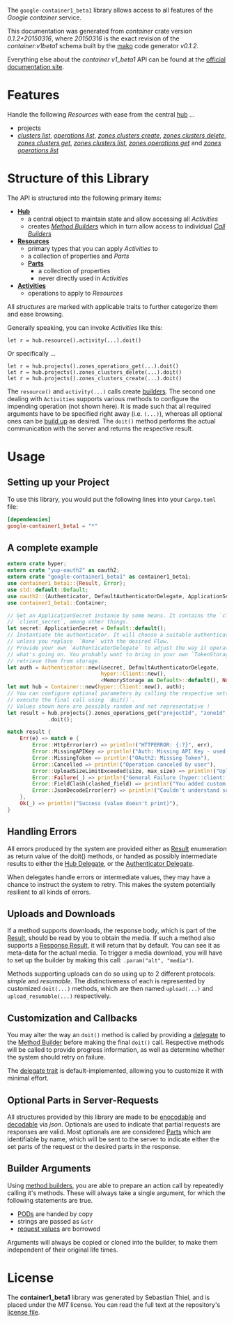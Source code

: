 <!---
DO NOT EDIT !
This file was generated automatically from 'src/mako/api/README.md.mako'
DO NOT EDIT !
-->
The `google-container1_beta1` library allows access to all features of the *Google container* service.

This documentation was generated from *container* crate version *0.1.2+20150316*, where *20150316* is the exact revision of the *container:v1beta1* schema built by the [mako](http://www.makotemplates.org/) code generator *v0.1.2*.

Everything else about the *container* *v1_beta1* API can be found at the
[official documentation site](https://cloud.google.com/container-engine/docs/v1beta1/).
# Features

Handle the following *Resources* with ease from the central [hub](http://byron.github.io/google-apis-rs/google-container1_beta1/struct.Container.html) ... 

* projects
 * [*clusters list*](http://byron.github.io/google-apis-rs/google-container1_beta1/struct.ProjectClusterListCall.html), [*operations list*](http://byron.github.io/google-apis-rs/google-container1_beta1/struct.ProjectOperationListCall.html), [*zones clusters create*](http://byron.github.io/google-apis-rs/google-container1_beta1/struct.ProjectZoneClusterCreateCall.html), [*zones clusters delete*](http://byron.github.io/google-apis-rs/google-container1_beta1/struct.ProjectZoneClusterDeleteCall.html), [*zones clusters get*](http://byron.github.io/google-apis-rs/google-container1_beta1/struct.ProjectZoneClusterGetCall.html), [*zones clusters list*](http://byron.github.io/google-apis-rs/google-container1_beta1/struct.ProjectZoneClusterListCall.html), [*zones operations get*](http://byron.github.io/google-apis-rs/google-container1_beta1/struct.ProjectZoneOperationGetCall.html) and [*zones operations list*](http://byron.github.io/google-apis-rs/google-container1_beta1/struct.ProjectZoneOperationListCall.html)




# Structure of this Library

The API is structured into the following primary items:

* **[Hub](http://byron.github.io/google-apis-rs/google-container1_beta1/struct.Container.html)**
    * a central object to maintain state and allow accessing all *Activities*
    * creates [*Method Builders*](http://byron.github.io/google-apis-rs/google-container1_beta1/trait.MethodsBuilder.html) which in turn
      allow access to individual [*Call Builders*](http://byron.github.io/google-apis-rs/google-container1_beta1/trait.CallBuilder.html)
* **[Resources](http://byron.github.io/google-apis-rs/google-container1_beta1/trait.Resource.html)**
    * primary types that you can apply *Activities* to
    * a collection of properties and *Parts*
    * **[Parts](http://byron.github.io/google-apis-rs/google-container1_beta1/trait.Part.html)**
        * a collection of properties
        * never directly used in *Activities*
* **[Activities](http://byron.github.io/google-apis-rs/google-container1_beta1/trait.CallBuilder.html)**
    * operations to apply to *Resources*

All *structures* are marked with applicable traits to further categorize them and ease browsing.

Generally speaking, you can invoke *Activities* like this:

```Rust,ignore
let r = hub.resource().activity(...).doit()
```

Or specifically ...

```ignore
let r = hub.projects().zones_operations_get(...).doit()
let r = hub.projects().zones_clusters_delete(...).doit()
let r = hub.projects().zones_clusters_create(...).doit()
```

The `resource()` and `activity(...)` calls create [builders][builder-pattern]. The second one dealing with `Activities` 
supports various methods to configure the impending operation (not shown here). It is made such that all required arguments have to be 
specified right away (i.e. `(...)`), whereas all optional ones can be [build up][builder-pattern] as desired.
The `doit()` method performs the actual communication with the server and returns the respective result.

# Usage

## Setting up your Project

To use this library, you would put the following lines into your `Cargo.toml` file:

```toml
[dependencies]
google-container1_beta1 = "*"
```

## A complete example

```Rust
extern crate hyper;
extern crate "yup-oauth2" as oauth2;
extern crate "google-container1_beta1" as container1_beta1;
use container1_beta1::{Result, Error};
use std::default::Default;
use oauth2::{Authenticator, DefaultAuthenticatorDelegate, ApplicationSecret, MemoryStorage};
use container1_beta1::Container;

// Get an ApplicationSecret instance by some means. It contains the `client_id` and 
// `client_secret`, among other things.
let secret: ApplicationSecret = Default::default();
// Instantiate the authenticator. It will choose a suitable authentication flow for you, 
// unless you replace  `None` with the desired Flow.
// Provide your own `AuthenticatorDelegate` to adjust the way it operates and get feedback about 
// what's going on. You probably want to bring in your own `TokenStorage` to persist tokens and
// retrieve them from storage.
let auth = Authenticator::new(&secret, DefaultAuthenticatorDelegate,
                              hyper::Client::new(),
                              <MemoryStorage as Default>::default(), None);
let mut hub = Container::new(hyper::Client::new(), auth);
// You can configure optional parameters by calling the respective setters at will, and
// execute the final call using `doit()`.
// Values shown here are possibly random and not representative !
let result = hub.projects().zones_operations_get("projectId", "zoneId", "operationId")
             .doit();

match result {
    Err(e) => match e {
        Error::HttpError(err) => println!("HTTPERROR: {:?}", err),
        Error::MissingAPIKey => println!("Auth: Missing API Key - used if there are no scopes"),
        Error::MissingToken => println!("OAuth2: Missing Token"),
        Error::Cancelled => println!("Operation canceled by user"),
        Error::UploadSizeLimitExceeded(size, max_size) => println!("Upload size too big: {} of {}", size, max_size),
        Error::Failure(_) => println!("General Failure (hyper::client::Response doesn't print)"),
        Error::FieldClash(clashed_field) => println!("You added custom parameter which is part of builder: {:?}", clashed_field),
        Error::JsonDecodeError(err) => println!("Couldn't understand server reply - maybe API needs update: {:?}", err),
    },
    Ok(_) => println!("Success (value doesn't print)"),
}

```
## Handling Errors

All errors produced by the system are provided either as [Result](http://byron.github.io/google-apis-rs/google-container1_beta1/enum.Result.html) enumeration as return value of 
the doit() methods, or handed as possibly intermediate results to either the 
[Hub Delegate](http://byron.github.io/google-apis-rs/google-container1_beta1/trait.Delegate.html), or the [Authenticator Delegate](http://byron.github.io/google-apis-rs/google-container1_beta1/../yup-oauth2/trait.AuthenticatorDelegate.html).

When delegates handle errors or intermediate values, they may have a chance to instruct the system to retry. This 
makes the system potentially resilient to all kinds of errors.

## Uploads and Downloads
If a method supports downloads, the response body, which is part of the [Result](http://byron.github.io/google-apis-rs/google-container1_beta1/enum.Result.html), should be
read by you to obtain the media.
If such a method also supports a [Response Result](http://byron.github.io/google-apis-rs/google-container1_beta1/trait.ResponseResult.html), it will return that by default.
You can see it as meta-data for the actual media. To trigger a media download, you will have to set up the builder by making
this call: `.param("alt", "media")`.

Methods supporting uploads can do so using up to 2 different protocols: 
*simple* and *resumable*. The distinctiveness of each is represented by customized 
`doit(...)` methods, which are then named `upload(...)` and `upload_resumable(...)` respectively.

## Customization and Callbacks

You may alter the way an `doit()` method is called by providing a [delegate](http://byron.github.io/google-apis-rs/google-container1_beta1/trait.Delegate.html) to the 
[Method Builder](http://byron.github.io/google-apis-rs/google-container1_beta1/trait.CallBuilder.html) before making the final `doit()` call. 
Respective methods will be called to provide progress information, as well as determine whether the system should 
retry on failure.

The [delegate trait](http://byron.github.io/google-apis-rs/google-container1_beta1/trait.Delegate.html) is default-implemented, allowing you to customize it with minimal effort.

## Optional Parts in Server-Requests

All structures provided by this library are made to be [enocodable](http://byron.github.io/google-apis-rs/google-container1_beta1/trait.RequestValue.html) and 
[decodable](http://byron.github.io/google-apis-rs/google-container1_beta1/trait.ResponseResult.html) via *json*. Optionals are used to indicate that partial requests are responses 
are valid.
Most optionals are are considered [Parts](http://byron.github.io/google-apis-rs/google-container1_beta1/trait.Part.html) which are identifiable by name, which will be sent to 
the server to indicate either the set parts of the request or the desired parts in the response.

## Builder Arguments

Using [method builders](http://byron.github.io/google-apis-rs/google-container1_beta1/trait.CallBuilder.html), you are able to prepare an action call by repeatedly calling it's methods.
These will always take a single argument, for which the following statements are true.

* [PODs][wiki-pod] are handed by copy
* strings are passed as `&str`
* [request values](http://byron.github.io/google-apis-rs/google-container1_beta1/trait.RequestValue.html) are borrowed

Arguments will always be copied or cloned into the builder, to make them independent of their original life times.

[wiki-pod]: http://en.wikipedia.org/wiki/Plain_old_data_structure
[builder-pattern]: http://en.wikipedia.org/wiki/Builder_pattern
[google-go-api]: https://github.com/google/google-api-go-client

# License
The **container1_beta1** library was generated by Sebastian Thiel, and is placed 
under the *MIT* license.
You can read the full text at the repository's [license file][repo-license].

[repo-license]: https://github.com/Byron/google-apis-rs/LICENSE.md
